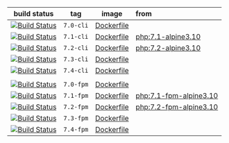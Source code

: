 | build status | tag | image | from |
| ------------ | --- | ----- | :---- |
| [![Build Status](https://travis-ci.org/jexperton/php.svg?branch=7.0-cli)](https://travis-ci.org/jexperton/php) | ```7.0-cli``` | [Dockerfile](https://github.com/jexperton/php/blob/7.0-cli/Dockerfile) |  |
| [![Build Status](https://travis-ci.org/jexperton/php.svg?branch=7.1-cli)](https://travis-ci.org/jexperton/php) | ```7.1-cli``` | [Dockerfile](https://github.com/jexperton/php/blob/7.1-cli/Dockerfile) | [php:7.1-alpine3.10](https://github.com/docker-library/php/blob/master/7.1/alpine3.10/cli/Dockerfile) |
| [![Build Status](https://travis-ci.org/jexperton/php.svg?branch=7.2-cli)](https://travis-ci.org/jexperton/php) | ```7.2-cli``` | [Dockerfile](https://github.com/jexperton/php/blob/7.2-cli/Dockerfile) | [php:7.2-alpine3.10](https://github.com/docker-library/php/blob/master/7.2/alpine3.10/cli/Dockerfile) |
| [![Build Status](https://travis-ci.org/jexperton/php.svg?branch=7.3-cli)](https://travis-ci.org/jexperton/php) | ```7.3-cli``` | [Dockerfile](https://github.com/jexperton/php/blob/7.3-cli/Dockerfile) |
| [![Build Status](https://travis-ci.org/jexperton/php.svg?branch=7.4-cli)](https://travis-ci.org/jexperton/php) | ```7.4-cli``` | [Dockerfile](https://github.com/jexperton/php/blob/7.4-cli/Dockerfile) |
| | | | |
| [![Build Status](https://travis-ci.org/jexperton/php.svg?branch=7.0-fpm)](https://travis-ci.org/jexperton/php) | ```7.0-fpm``` | [Dockerfile](https://github.com/jexperton/php/blob/7.0-fpm/Dockerfile) |
| [![Build Status](https://travis-ci.org/jexperton/php.svg?branch=7.1-fpm)](https://travis-ci.org/jexperton/php) | ```7.1-fpm``` | [Dockerfile](https://github.com/jexperton/php/blob/7.1-fpm/Dockerfile) | [php:7.1-fpm-alpine3.10](https://github.com/docker-library/php/blob/master/7.1/alpine3.10/fpm/Dockerfile) |
| [![Build Status](https://travis-ci.org/jexperton/php.svg?branch=7.2-fpm)](https://travis-ci.org/jexperton/php) | ```7.2-fpm``` | [Dockerfile](https://github.com/jexperton/php/blob/7.2-fpm/Dockerfile) | [php:7.2-fpm-alpine3.10](https://github.com/docker-library/php/blob/master/7.2/alpine3.10/fpm/Dockerfile) |
| [![Build Status](https://travis-ci.org/jexperton/php.svg?branch=7.3-fpm)](https://travis-ci.org/jexperton/php) | ```7.3-fpm``` | [Dockerfile](https://github.com/jexperton/php/blob/7.3-fpm/Dockerfile) |
| [![Build Status](https://travis-ci.org/jexperton/php.svg?branch=7.4-fpm)](https://travis-ci.org/jexperton/php) | ```7.4-fpm``` | [Dockerfile](https://github.com/jexperton/php/blob/7.4-fpm/Dockerfile) |